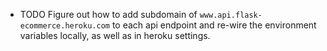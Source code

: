 - TODO Figure out how to add subdomain of `www.api.flask-ecommerce.heroku.com` to each api endpoint and re-wire the environment variables locally, as well as in heroku settings.